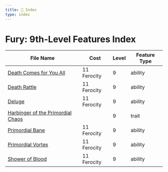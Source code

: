 ```yaml
---
title: 📑 Index
type: index
---
```


# Fury: 9th-Level Features Index

| File Name                                                                         | Cost        | Level | Feature Type |
| --------------------------------------------------------------------------------- | ----------- | ----- | ------------ |
| [Death Comes for You All](../Death%20Comes%20for%20You%20All)                     | 11 Ferocity | 9     | ability      |
| [Death Rattle](../Death%20Rattle)                                                 | 11 Ferocity | 9     | ability      |
| [Deluge](../Deluge)                                                               | 11 Ferocity | 9     | ability      |
| [Harbinger of the Primordial Chaos](../Harbinger%20of%20the%20Primordial%20Chaos) |             | 9     | trait        |
| [Primordial Bane](../Primordial%20Bane)                                           | 11 Ferocity | 9     | ability      |
| [Primordial Vortex](../Primordial%20Vortex)                                       | 11 Ferocity | 9     | ability      |
| [Shower of Blood](../Shower%20of%20Blood)                                         | 11 Ferocity | 9     | ability      |
